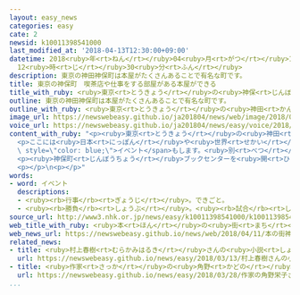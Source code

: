 ```yaml
---
layout: easy_news
categories: easy
cate: 2
newsid: k10011398541000
last_modified_at: '2018-04-13T12:30:00+09:00'
datetime: 2018<ruby>年<rt>ねん</rt></ruby>04<ruby>月<rt>がつ</rt></ruby>13<ruby>日<rt>にち</rt></ruby>
  12<ruby>時<rt>じ</rt></ruby>30<ruby>分<rt>ふん</rt></ruby>
description: 東京の神田神保町は本屋がたくさんあることで有名な町です。
title: 東京の神保町　喫茶店や仕事をする部屋がある本屋ができる
title_with_ruby: <ruby>東京<rt>とうきょう</rt></ruby>の<ruby>神保<rt>じんぼう</rt></ruby><ruby>町<rt>ちょう</rt></ruby>　<ruby>喫茶店<rt>きっさてん</rt></ruby>や<ruby>仕事<rt>しごと</rt></ruby>をする<ruby>部屋<rt>へや</rt></ruby>がある<ruby>本屋<rt>ほんや</rt></ruby>ができる
outline: 東京の神田神保町は本屋がたくさんあることで有名な町です。
outline_with_ruby: <ruby>東京<rt>とうきょう</rt></ruby>の<ruby>神田<rt>かんだ</rt></ruby><ruby>神保町<rt>じんぼうちょう</rt></ruby>は<ruby>本屋<rt>ほんや</rt></ruby>がたくさんあることで<ruby>有名<rt>ゆうめい</rt></ruby>な<ruby>町<rt>まち</rt></ruby>です。
image_url: https://newswebeasy.github.io/ja201804/news/web/image/2018/04/11/K10011398541_1804111130_1804111131_01_02.jpg
voice_url: https://newswebeasy.github.io/ja201804/news/easy/voice/2018/04/13/k10011398541000.mp4
content_with_ruby: "<p><ruby>東京<rt>とうきょう</rt></ruby>の<ruby>神田<rt>かんだ</rt></ruby><ruby>神保町<rt>じんぼうちょう</rt></ruby>は<ruby>本屋<rt>ほんや</rt></ruby>がたくさんあることで<ruby>有名<rt>ゆうめい</rt></ruby>な<ruby>町<rt>まち</rt></ruby>です。１１<ruby>日<rt>にち</rt></ruby>、「<ruby>神保町<rt>じんぼうちょう</rt></ruby>ブックセンター」という<ruby>新<rt>あたら</rt></ruby>しい<ruby>本屋<rt>ほんや</rt></ruby>ができました。</p>\n\
  <p>ここには<ruby>日本<rt>にっぽん</rt></ruby>や<ruby>世界<rt>せかい</rt></ruby>の<ruby>有名<rt>ゆうめい</rt></ruby>な<ruby>本<rt>ほん</rt></ruby>などが９０００<ruby>冊<rt>さつ</rt></ruby>ぐらい<ruby>並<rt>なら</rt></ruby>んでいますが、<ruby>本<rt>ほん</rt></ruby>を<ruby>売<rt>う</rt></ruby>るだけではありません。<ruby>喫茶店<rt>きっさてん</rt></ruby>もあります。いろいろな<ruby>人<rt>ひと</rt></ruby>が<ruby>集<rt>あつ</rt></ruby>まったり、<ruby>仕事<rt>しごと</rt></ruby>をしたりする<ruby>場所<rt>ばしょ</rt></ruby>もあって、<ruby>本<rt>ほん</rt></ruby>を<ruby>書<rt>か</rt></ruby>いた<ruby>人<rt>ひと</rt></ruby>などを<ruby>呼<rt>よ</rt></ruby>んで<span\
  \ style=\"color: blue;\">イベント</span>もします。<ruby>別<rt>べつ</rt></ruby>の<ruby>階<rt>かい</rt></ruby>には<ruby>小<rt>ちい</rt></ruby>さな<ruby>部屋<rt>へや</rt></ruby>もあって、<ruby>借<rt>か</rt></ruby>りて<ruby>事務所<rt>じむしょ</rt></ruby>のように<ruby>使<rt>つか</rt></ruby>うことができます。</p>\n\
  <p><ruby>神保町<rt>じんぼうちょう</rt></ruby>ブックセンターを<ruby>開<rt>ひら</rt></ruby>いた<ruby>会社<rt>かいしゃ</rt></ruby>の<ruby>社長<rt>しゃちょう</rt></ruby>は「この<ruby>町<rt>まち</rt></ruby>には<ruby>本<rt>ほん</rt></ruby>や<ruby>音楽<rt>おんがく</rt></ruby>やカレーの<ruby>店<rt>みせ</rt></ruby>などがあって、<ruby>文化<rt>ぶんか</rt></ruby>が<ruby>集<rt>あつ</rt></ruby>まっています。<ruby>若<rt>わか</rt></ruby>い<ruby>人<rt>ひと</rt></ruby>だけではなくて、<ruby>外国人<rt>がいこくじん</rt></ruby>も<ruby>楽<rt>たの</rt></ruby>しんでほしいです」と<ruby>話<rt>はな</rt></ruby>しています。</p>\n\
  <p></p>\n<p></p>"
words:
- word: イベント
  descriptions:
  - <ruby><rb>行事</rb><rt>ぎょうじ</rt></ruby>。できごと。
  - <ruby><rb>勝負</rb><rt>しょうぶ</rt></ruby>。<ruby><rb>試合</rb><rt>しあい</rt></ruby>。
source_url: http://www3.nhk.or.jp/news/easy/k10011398541000/k10011398541000.html
web_title_with_ruby: <ruby>本<rt>ほん</rt></ruby>の<ruby>街<rt>まち</rt></ruby>・<ruby>神田<rt>かんだ</rt></ruby>に<ruby>新<rt>しん</rt></ruby><ruby>スタイル<rt>すたいる</rt></ruby>の<ruby>書店<rt>しょてん</rt></ruby>
web_news_url: https://newswebeasy.github.io/news/web/2018/04/11/本の街神田に新スタイルの書店
related_news:
- title: <ruby>村上春樹<rt>むらかみはるき</rt></ruby>さんの<ruby>小説<rt>しょうせつ</rt></ruby>「<ruby>騎士団長殺<rt>きしだんちょうごろ</rt></ruby>し」を<ruby>中国<rt>ちゅうごく</rt></ruby>で<ruby>売<rt>う</rt></ruby>り<ruby>始<rt>はじ</rt></ruby>める
  url: https://newswebeasy.github.io/news/easy/2018/03/13/村上春樹さんの小説騎士団長殺しを中国で売り始める
- title: <ruby>作家<rt>さっか</rt></ruby>の<ruby>角野<rt>かどの</rt></ruby><ruby>栄子<rt>えいこ</rt></ruby>さんが「<ruby>国際<rt>こくさい</rt></ruby>アンデルセン<ruby>賞<rt>しょう</rt></ruby>」に<ruby>決<rt>き</rt></ruby>まる
  url: https://newswebeasy.github.io/news/easy/2018/03/28/作家の角野栄子さんが国際アンデルセン賞に決まる
...
```

